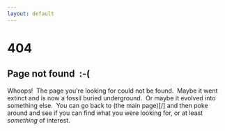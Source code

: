 ```yaml
---
layout: default
---
```


# 404

## Page not found&nbsp; :-(

Whoops!&nbsp;
The page you're looking for could not be found.&nbsp;
Maybe it went extinct and is now a fossil buried underground.&nbsp;
Or maybe it evolved into something else.&nbsp;
You can go back to
(the main page)[/]
and then poke around and
see if you can find what you were looking for,
or at least _something_ of interest.
